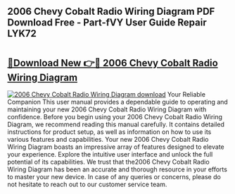 ## 2006 Chevy Cobalt Radio Wiring Diagram PDF Download Free - Part-fVY User Guide Repair LYK72

# <h2><a href="http://dfqkaq1.blite.top/?on=2006+Chevy+Cobalt+Radio+Wiring+Diagram">🔗Download New 👉🔴 2006 Chevy Cobalt Radio Wiring Diagram</a></h2>

[![2006 Chevy Cobalt Radio Wiring Diagram download](https://i.imgur.com/lujVjoI.png)](http://dfqkaq1.blite.top/?on=2006+Chevy+Cobalt+Radio+Wiring+Diagram)
Your Reliable Companion This user manual provides a dependable guide to operating and maintaining your new 2006 Chevy Cobalt Radio Wiring Diagram with confidence. Before you begin using your 2006 Chevy Cobalt Radio Wiring Diagram, we recommend reading this manual carefully. It contains detailed instructions for product setup, as well as information on how to use its various features and capabilities. Your new 2006 Chevy Cobalt Radio Wiring Diagram boasts an impressive array of features designed to elevate your experience. Explore the intuitive user interface and unlock the full potential of its capabilities. We trust that the2006 Chevy Cobalt Radio Wiring Diagram has been an accurate and thorough resource in your efforts to master your new device. In case of any queries or concerns, please do not hesitate to reach out to our customer service team.
